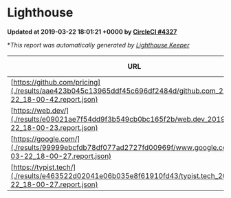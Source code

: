 
# Lighthouse

**Updated at 2019-03-22 18:01:21 +0000 by [CircleCI #4327](https://circleci.com/gh/ItinerisLtd/lighthouse-keeper-example/4327)**

**This report was automatically generated by [Lighthouse Keeper](https://github.com/itinerisltd/lighthouse-keeper)*

| URL | Performance | Accessibility | Best Practices | SEO | PWA | Updated At |
| --- | --- | --- | --- | --- | --- | --- |
| [https://github.com/pricing](./results/aae423b045c13965ddf45c696df2484d/github.com_2019-03-22_18-00-42.report.json) | 0.87 | 0.89 | 0.93 | 0.9 | 0.58 | 2019-03-22T18:00:42.793Z |
| [https://web.dev/](./results/e09021ae7f54dd9f3b549cb0bc165f2b/web.dev_2019-03-22_18-00-23.report.json) | 0.95 | 0.93 | 1 | 0.96 | 1 | 2019-03-22T18:00:23.707Z |
| [https://google.com/](./results/99999ebcfdb78df077ad2727fd00969f/www.google.com_2019-03-22_18-00-27.report.json) | 0.92 | 0.71 | 0.93 | 0.82 | 0.58 | 2019-03-22T18:00:27.437Z |
| [https://typist.tech/](./results/e463522d02041e06b035e8f61910fd43/typist.tech_2019-03-22_18-00-27.report.json) | 1 |  |  |  |  | 2019-03-22T18:00:27.827Z |
